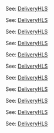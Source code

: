 See: [DeliveryHLS](https://github.com/winlinvip/simple-rtmp-server/wiki/v1_CN_DeliveryHLS)

See: [DeliveryHLS](https://github.com/winlinvip/simple-rtmp-server/wiki/v1_CN_DeliveryHLS)

See: [DeliveryHLS](https://github.com/winlinvip/simple-rtmp-server/wiki/v1_CN_DeliveryHLS)

See: [DeliveryHLS](https://github.com/winlinvip/simple-rtmp-server/wiki/v1_CN_DeliveryHLS)

See: [DeliveryHLS](https://github.com/winlinvip/simple-rtmp-server/wiki/v1_CN_DeliveryHLS)

See: [DeliveryHLS](https://github.com/winlinvip/simple-rtmp-server/wiki/v1_CN_DeliveryHLS)

See: [DeliveryHLS](https://github.com/winlinvip/simple-rtmp-server/wiki/v1_CN_DeliveryHLS)

See: [DeliveryHLS](https://github.com/winlinvip/simple-rtmp-server/wiki/v1_CN_DeliveryHLS)

See: [DeliveryHLS](https://github.com/winlinvip/simple-rtmp-server/wiki/v1_CN_DeliveryHLS)

See: [DeliveryHLS](https://github.com/winlinvip/simple-rtmp-server/wiki/v1_CN_DeliveryHLS)

See: [DeliveryHLS](https://github.com/winlinvip/simple-rtmp-server/wiki/v1_CN_DeliveryHLS)

